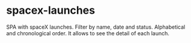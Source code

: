 # spacex-launches
SPA with spaceX launches. Filter by name, date and status. Alphabetical and chronological order. It allows to see the detail of each launch.

